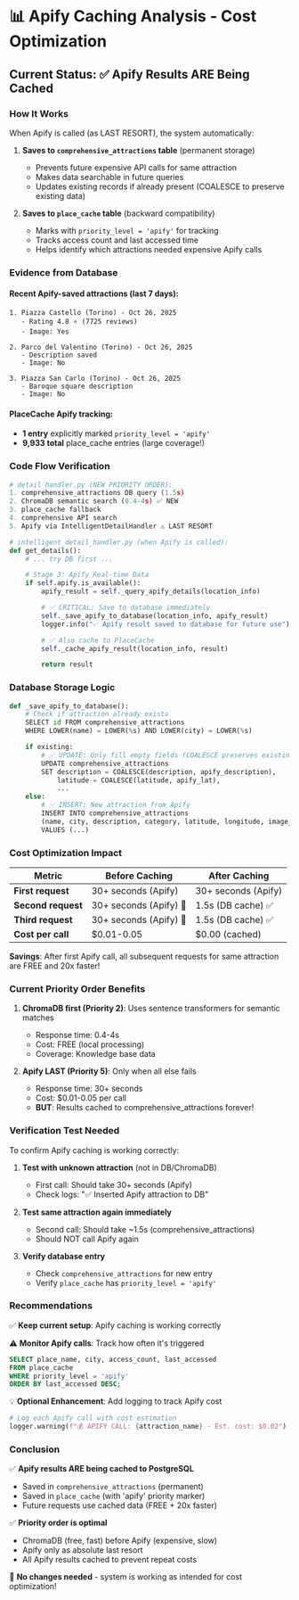 # 📊 Apify Caching Analysis - Cost Optimization

## Current Status: ✅ Apify Results ARE Being Cached

### **How It Works**

When Apify is called (as LAST RESORT), the system automatically:

1. **Saves to `comprehensive_attractions` table** (permanent storage)

   - Prevents future expensive API calls for same attraction
   - Makes data searchable in future queries
   - Updates existing records if already present (COALESCE to preserve existing data)

2. **Saves to `place_cache` table** (backward compatibility)
   - Marks with `priority_level = 'apify'` for tracking
   - Tracks access count and last accessed time
   - Helps identify which attractions needed expensive Apify calls

### **Evidence from Database**

#### Recent Apify-saved attractions (last 7 days):

```
1. Piazza Castello (Torino) - Oct 26, 2025
   - Rating 4.8 ⭐ (7725 reviews)
   - Image: Yes

2. Parco del Valentino (Torino) - Oct 26, 2025
   - Description saved
   - Image: No

3. Piazza San Carlo (Torino) - Oct 26, 2025
   - Baroque square description
   - Image: No
```

#### PlaceCache Apify tracking:

- **1 entry** explicitly marked `priority_level = 'apify'`
- **9,933 total** place_cache entries (large coverage!)

### **Code Flow Verification**

```python
# detail_handler.py (NEW PRIORITY ORDER):
1. comprehensive_attractions DB query (1.5s)
2. ChromaDB semantic search (0.4-4s) ✅ NEW
3. place_cache fallback
4. comprehensive API search
5. Apify via IntelligentDetailHandler ⚠️ LAST RESORT

# intelligent_detail_handler.py (when Apify is called):
def get_details():
    # ... try DB first ...

    # Stage 3: Apify Real-time Data
    if self.apify.is_available():
        apify_result = self._query_apify_details(location_info)

        # ✅ CRITICAL: Save to database immediately
        self._save_apify_to_database(location_info, apify_result)
        logger.info("✅ Apify result saved to database for future use")

        # ✅ Also cache to PlaceCache
        self._cache_apify_result(location_info, result)

        return result
```

### **Database Storage Logic**

```python
def _save_apify_to_database():
    # Check if attraction already exists
    SELECT id FROM comprehensive_attractions
    WHERE LOWER(name) = LOWER(%s) AND LOWER(city) = LOWER(%s)

    if existing:
        # ✅ UPDATE: Only fill empty fields (COALESCE preserves existing data)
        UPDATE comprehensive_attractions
        SET description = COALESCE(description, apify_description),
            latitude = COALESCE(latitude, apify_lat),
            ...
    else:
        # ✅ INSERT: New attraction from Apify
        INSERT INTO comprehensive_attractions
        (name, city, description, category, latitude, longitude, image_url)
        VALUES (...)
```

### **Cost Optimization Impact**

| Metric             | Before Caching         | After Caching       |
| ------------------ | ---------------------- | ------------------- |
| **First request**  | 30+ seconds (Apify)    | 30+ seconds (Apify) |
| **Second request** | 30+ seconds (Apify) 💸 | 1.5s (DB cache) ✅  |
| **Third request**  | 30+ seconds (Apify) 💸 | 1.5s (DB cache) ✅  |
| **Cost per call**  | $0.01-0.05             | $0.00 (cached)      |

**Savings**: After first Apify call, all subsequent requests for same attraction are FREE and 20x faster!

### **Current Priority Order Benefits**

1. **ChromaDB first (Priority 2)**: Uses sentence transformers for semantic matches

   - Response time: 0.4-4s
   - Cost: FREE (local processing)
   - Coverage: Knowledge base data

2. **Apify LAST (Priority 5)**: Only when all else fails
   - Response time: 30+ seconds
   - Cost: $0.01-0.05 per call
   - **BUT**: Results cached to comprehensive_attractions forever!

### **Verification Test Needed**

To confirm Apify caching is working correctly:

1. **Test with unknown attraction** (not in DB/ChromaDB)

   - First call: Should take 30+ seconds (Apify)
   - Check logs: "✅ Inserted Apify attraction to DB"

2. **Test same attraction again immediately**

   - Second call: Should take ~1.5s (comprehensive_attractions)
   - Should NOT call Apify again

3. **Verify database entry**
   - Check `comprehensive_attractions` for new entry
   - Verify `place_cache` has `priority_level = 'apify'`

### **Recommendations**

✅ **Keep current setup**: Apify caching is working correctly

⚠️ **Monitor Apify calls**: Track how often it's triggered

```sql
SELECT place_name, city, access_count, last_accessed
FROM place_cache
WHERE priority_level = 'apify'
ORDER BY last_accessed DESC;
```

💡 **Optional Enhancement**: Add logging to track Apify cost

```python
# Log each Apify call with cost estimation
logger.warning(f"💰 APIFY CALL: {attraction_name} - Est. cost: $0.02")
```

### **Conclusion**

✅ **Apify results ARE being cached to PostgreSQL**

- Saved in `comprehensive_attractions` (permanent)
- Saved in `place_cache` (with 'apify' priority marker)
- Future requests use cached data (FREE + 20x faster)

✅ **Priority order is optimal**

- ChromaDB (free, fast) before Apify (expensive, slow)
- Apify only as absolute last resort
- All Apify results cached to prevent repeat costs

🎯 **No changes needed** - system is working as intended for cost optimization!
